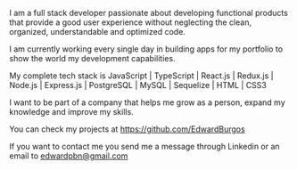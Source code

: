 I am a full stack developer passionate about developing functional products that provide a good user experience without neglecting the clean, organized, understandable and optimized code.

I am currently working every single day in building apps for my portfolio to show the world my development capabilities.

My complete tech stack is JavaScript | TypeScript | React.js | Redux.js | Node.js | Express.js | PostgreSQL | MySQL | Sequelize | HTML | CSS3

I want to be part of a company that helps me grow as a person, expand my knowledge and improve my skills.

You can check my projects at https://github.com/EdwardBurgos

If you want to contact me you send me a message through Linkedin or an email to edwardpbn@gmail.com
